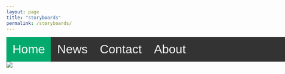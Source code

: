 ```yaml
---
layout: page
title: "storyboards"
permalink: /storyboards/
---
```


<style>
.topnav {
  background-color: #333;
  overflow: hidden;
  width: 100vw;
  float: left;
}

.topnav a {
  float: left;
  color: #f2f2f2;
  text-align: center;
  padding: 14px 16px;
  text-decoration: none;
  font-size: 32px;
  font-family: Helvetica, sans-serif;
}


.topnav a:hover {
  background-color: #ddd;
  color: black;
}


.topnav a.active {
  background-color: #04AA6D;
  color: white;
}
  </style>



<div class="topnav">
  <a class="active" href="#home">Home</a>
  <a href="#news">News</a>
  <a href="#contact">Contact</a>
  <a href="#about">About</a>
</div>


<div class="stalker">
  <img src="https://cdnb.artstation.com/p/assets/images/images/039/903/475/large/harvey-norman-img-0138.jpg?1627298313">
 </div>
